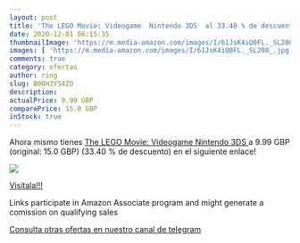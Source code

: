 ```yaml
---
layout: post
title: 'The LEGO Movie: Videogame  Nintendo 3DS  al 33.40 % de descuento'
date: 2020-12-01 06:15:35
thumbnailImage: 'https://m.media-amazon.com/images/I/61JsK4iQ0FL._SL200_.jpg'
images: [ 'https://m.media-amazon.com/images/I/61JsK4iQ0FL._SL200_.jpg' ]
comments: true
category: ofertas
author: ring
slug: B00H3YS4ZO
description:
actualPrice: 9.99 GBP
comparePrice: 15.0 GBP
inStock: true
---
```


Ahora mismo tienes [The LEGO Movie: Videogame  Nintendo 3DS ](https://www.amazon.co.uk/dp/B00H3YS4ZO/?tag=tolees0a-21) a 9.99 GBP (original: 15.0 GBP) (33.40 %  de descuento) en el siguiente enlace!

[![](https://m.media-amazon.com/images/I/61JsK4iQ0FL._SL200_.jpg)](https://www.amazon.co.uk/dp/B00H3YS4ZO/?tag=tolees0a-21)

[Visítala!!!](https://www.amazon.co.uk/dp/B00H3YS4ZO/?tag=tolees0a-21)

Links participate in Amazon Associate program and might generate a comission on qualifying sales

[Consulta otras ofertas en nuestro canal de telegram](https://t.me/s/ofertas25)
